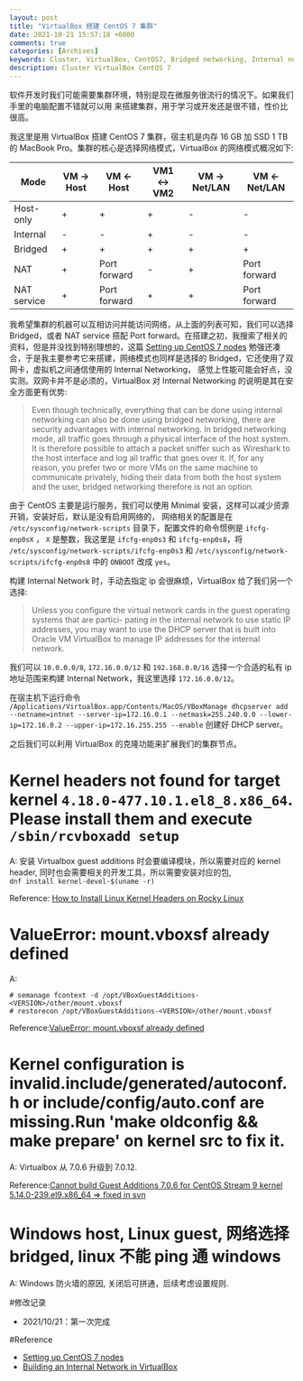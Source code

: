 ```yaml
---
layout: post
title: "VirtualBox 搭建 CentOS 7 集群"
date: 2021-10-21 15:57:18 +0800
comments: true
categories: [Archives]
keywords: Cluster, VirtualBox, CentOS7, Bridged networking, Internal networking 
description: Cluster VirtualBox CentOS 7
---
```


软件开发时我们可能需要集群环境，特别是现在微服务很流行的情况下。如果我们手里的电脑配置不错就可以用 来搭建集群，用于学习或开发还是很不错，性价比很高。  

我这里是用 VirtualBox 搭建 CentOS 7 集群，宿主机是内存 16 GB 加 SSD 1 TB 的 MacBook Pro。集群的核心是选择网络模式，VirtualBox 的网络模式概况如下:  

| Mode | VM -> Host | VM <- Host | VM1 <-> VM2 | VM -> Net/LAN | VM <- Net/LAN |
| --- | --- | --- | --- | --- | --- |
| Host-only | + | + | + | - | - |
| Internal | - | - | + | - | - |
| Bridged | + | + | + | + | + |
| NAT | + | Port forward | - | + | Port forward |
| NAT service | + | Port forward | + | + | Port forward |

我希望集群的机器可以互相访问并能访问网络，从上面的列表可知，我们可以选择 Bridged，或者 NAT service 搭配 Port forward。在搭建之初，我搜索了相关的资料，但是并没找到特别理想的，这篇 [Setting up CentOS 7 nodes](https://subscription.packtpub.com/book/web-development/9781785288685/1/ch01lvl1sec09/setting-up-centos-7-nodes) 勉强还凑合，于是我主要参考它来搭建，网络模式也同样是选择的 Bridged，它还使用了双网卡，虚拟机之间通信使用的 Internal Networking， 感觉上性能可能会好点，没实测。双网卡并不是必须的，VirtualBox 对 Internal Networking 的说明是其在安全方面更有优势:  

> Even though technically, everything that can be done using internal networking can also be done using bridged networking, there are security advantages with internal networking. In bridged networking mode, all traffic goes through a physical interface of the host system. It is therefore possible to attach a packet sniffer such as Wireshark to the host interface and log all traffic that goes over it. If, for any reason, you prefer two or more VMs on the same machine to communicate privately, hiding their data from both the host system and the user, bridged networking therefore is not an option.

由于 CentOS 主要是运行服务，我们可以使用 Minimal 安装，这样可以减少资源开销，安装好后，默认是没有启用网络的， 网络相关的配置是在 `/etc/sysconfig/network-scripts` 目录下，配置文件的命令惯例是 `ifcfg-enp0sX` ， `X` 是整数，我这里是 `ifcfg-enp0s3` 和 `ifcfg-enp0s8`，将 `/etc/sysconfig/network-scripts/ifcfg-enp0s3` 和 `/etc/sysconfig/network-scripts/ifcfg-enp0s8` 中的 `ONBOOT` 改成 `yes`。  

构建 Internal Network 时，手动去指定 ip 会很麻烦，VirtualBox 给了我们另一个选择:  

> Unless you configure the virtual network cards in the guest operating systems that are partici- pating in the internal network to use static IP addresses, you may want to use the DHCP server that is built into Oracle VM VirtualBox to manage IP addresses for the internal network.  

我们可以 `10.0.0.0/8`, `172.16.0.0/12` 和 `192.168.0.0/16` 选择一个合适的私有 ip 地址范围来构建 Internal Network，我这里选择 `172.16.0.0/12`。  

在宿主机下运行命令 `/Applications/VirtualBox.app/Contents/MacOS/VBoxManage dhcpserver add --netname=intnet --server-ip=172.16.0.1 --netmask=255.240.0.0 --lower-ip=172.16.0.2 --upper-ip=172.16.255.255 --enable` 创建好 DHCP server。

之后我们可以利用 VirtualBox 的克隆功能来扩展我们的集群节点。  

# Kernel headers not found for target kernel `4.18.0-477.10.1.el8_8.x86_64`. Please install them and execute `/sbin/rcvboxadd setup`

A: 安装 Virtualbox guest additions 时会要编译模块，所以需要对应的 kernel header, 同时也会需要相关的开发工具，所以需要安装对应的包, \
`dnf install kernel-devel-$(uname -r)`

Reference: [How to Install Linux Kernel Headers on Rocky Linux](https://www.linuxcapable.com/how-to-install-linux-kernel-headers-on-rocky-linux/#Step-3-Install-Linux-Kernel-Headers)

# ValueError: mount.vboxsf already defined

A: 

```
# semanage fcontext -d /opt/VBoxGuestAdditions-<VERSION>/other/mount.vboxsf
# restorecon /opt/VBoxGuestAdditions-<VERSION>/other/mount.vboxsf
```

Reference:[ValueError: mount.vboxsf already defined](https://www.virtualbox.org/ticket/19756)

# Kernel configuration is invalid.include/generated/autoconf.h or include/config/auto.conf are missing.Run 'make oldconfig && make prepare' on kernel src to fix it.

A: Virtualbox 从 7.0.6 升级到 7.0.12.

Reference:[Cannot build Guest Additions 7.0.6 for CentOS Stream 9 kernel 5.14.0-239.el9.x86_64 => fixed in svn](https://www.virtualbox.org/ticket/21450)

# Windows host, Linux guest, 网络选择 bridged, linux 不能 ping 通 windows
A: Windows 防火墙的原因, 关闭后可拼通，后续考虑设置规则.

#修改记录
	
* 2021/10/21：第一次完成

#Reference  

* [Setting up CentOS 7 nodes](https://subscription.packtpub.com/book/web-development/9781785288685/1/ch01lvl1sec09/setting-up-centos-7-nodes)  
* [Building an Internal Network in VirtualBox](https://54m4ri74n.medium.com/building-an-internal-network-in-virtualbox-d0a4974882d0)  



